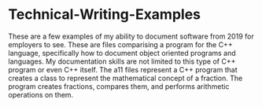 # Technical-Writing-Examples
These are a few examples of my ability to document software from 2019 for employers to see. These are files comparising a program
for the C++ language, specifically how to document object oriented programs and languages. My documentation skills are not limited 
to this type of C++ program or even C++ itself. The a11 files represent a C++ program that creates a class to represent the 
mathematical concept of a fraction. The program creates fractions, compares them, and performs arithmetic operations on them.
